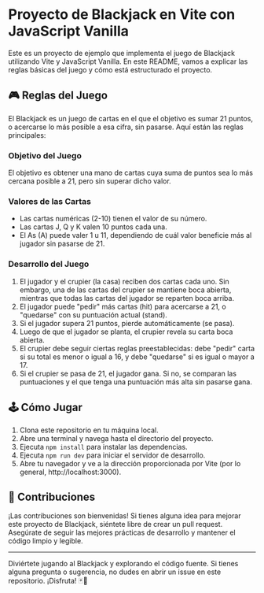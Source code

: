 # Proyecto de Blackjack en Vite con JavaScript Vanilla

Este es un proyecto de ejemplo que implementa el juego de Blackjack utilizando Vite y JavaScript Vanilla. En este README, vamos a explicar las reglas básicas del juego y cómo está estructurado el proyecto.

## 🎮 Reglas del Juego

El Blackjack es un juego de cartas en el que el objetivo es sumar 21 puntos, o acercarse lo más posible a esa cifra, sin pasarse. Aquí están las reglas principales:

### Objetivo del Juego
El objetivo es obtener una mano de cartas cuya suma de puntos sea lo más cercana posible a 21, pero sin superar dicho valor.

### Valores de las Cartas
- Las cartas numéricas (2-10) tienen el valor de su número.
- Las cartas J, Q y K valen 10 puntos cada una.
- El As (A) puede valer 1 u 11, dependiendo de cuál valor beneficie más al jugador sin pasarse de 21.

### Desarrollo del Juego
1. El jugador y el crupier (la casa) reciben dos cartas cada uno. Sin embargo, una de las cartas del crupier se mantiene boca abierta, mientras que todas las cartas del jugador se reparten boca arriba.
2. El jugador puede "pedir" más cartas (hit) para acercarse a 21, o "quedarse" con su puntuación actual (stand).
3. Si el jugador supera 21 puntos, pierde automáticamente (se pasa).
4. Luego de que el jugador se planta, el crupier revela su carta boca abierta.
5. El crupier debe seguir ciertas reglas preestablecidas: debe "pedir" carta si su total es menor o igual a 16, y debe "quedarse" si es igual o mayor a 17.
6. Si el crupier se pasa de 21, el jugador gana. Si no, se comparan las puntuaciones y el que tenga una puntuación más alta sin pasarse gana.

## 🕹️ Cómo Jugar

1. Clona este repositorio en tu máquina local.
2. Abre una terminal y navega hasta el directorio del proyecto.
3. Ejecuta `npm install` para instalar las dependencias.
4. Ejecuta `npm run dev` para iniciar el servidor de desarrollo.
5. Abre tu navegador y ve a la dirección proporcionada por Vite (por lo general, http://localhost:3000).

## 🎉 Contribuciones
¡Las contribuciones son bienvenidas! Si tienes alguna idea para mejorar este proyecto de Blackjack, siéntete libre de crear un pull request. Asegúrate de seguir las mejores prácticas de desarrollo y mantener el código limpio y legible.


---

Diviértete jugando al Blackjack y explorando el código fuente. Si tienes alguna pregunta o sugerencia, no dudes en abrir un issue en este repositorio. ¡Disfruta! 🃏🎉
